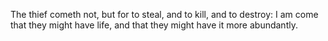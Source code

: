 The thief cometh not, but for to steal, and to kill, and to destroy: I am come that they might have life, and that they might have it more abundantly.
